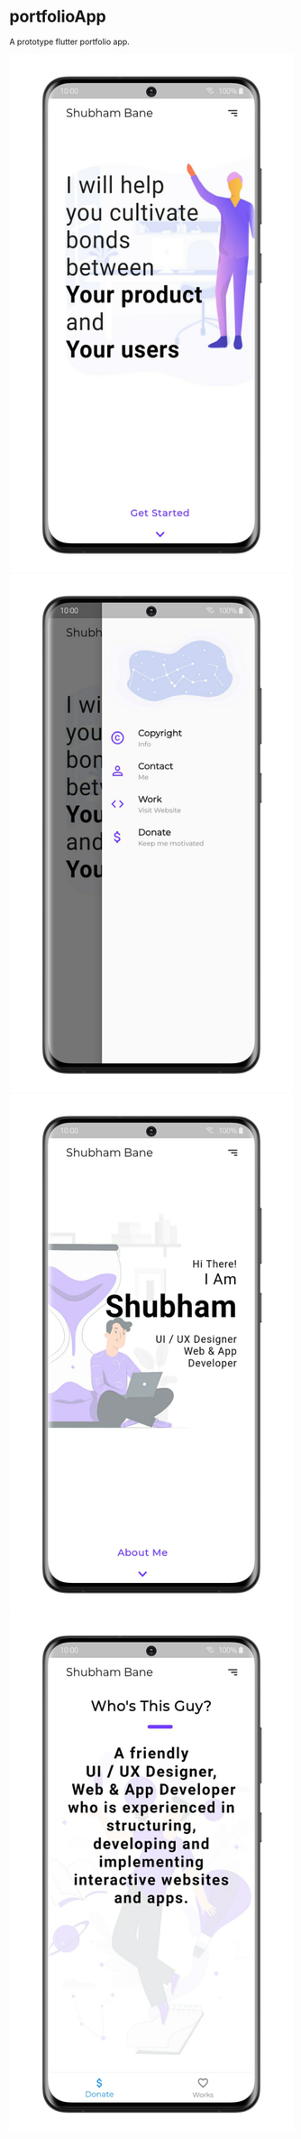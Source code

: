 # portfolioApp
A prototype flutter portfolio app.

![](images/bane1.png)
![](images/bane2.png)
![](images/bane3.png)
![](images/bane4.png)
